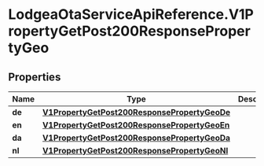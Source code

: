 # LodgeaOtaServiceApiReference.V1PropertyGetPost200ResponsePropertyGeo

## Properties

Name | Type | Description | Notes
------------ | ------------- | ------------- | -------------
**de** | [**V1PropertyGetPost200ResponsePropertyGeoDe**](V1PropertyGetPost200ResponsePropertyGeoDe.md) |  | [optional] 
**en** | [**V1PropertyGetPost200ResponsePropertyGeoEn**](V1PropertyGetPost200ResponsePropertyGeoEn.md) |  | [optional] 
**da** | [**V1PropertyGetPost200ResponsePropertyGeoDa**](V1PropertyGetPost200ResponsePropertyGeoDa.md) |  | [optional] 
**nl** | [**V1PropertyGetPost200ResponsePropertyGeoNl**](V1PropertyGetPost200ResponsePropertyGeoNl.md) |  | [optional] 


